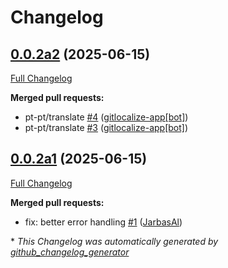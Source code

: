 # Changelog

## [0.0.2a2](https://github.com/OpenVoiceOS/ovos-skill-count/tree/0.0.2a2) (2025-06-15)

[Full Changelog](https://github.com/OpenVoiceOS/ovos-skill-count/compare/0.0.2a1...0.0.2a2)

**Merged pull requests:**

- pt-pt/translate [\#4](https://github.com/OpenVoiceOS/ovos-skill-count/pull/4) ([gitlocalize-app[bot]](https://github.com/apps/gitlocalize-app))
- pt-pt/translate [\#3](https://github.com/OpenVoiceOS/ovos-skill-count/pull/3) ([gitlocalize-app[bot]](https://github.com/apps/gitlocalize-app))

## [0.0.2a1](https://github.com/OpenVoiceOS/ovos-skill-count/tree/0.0.2a1) (2025-06-15)

[Full Changelog](https://github.com/OpenVoiceOS/ovos-skill-count/compare/0.0.1...0.0.2a1)

**Merged pull requests:**

- fix: better error handling [\#1](https://github.com/OpenVoiceOS/ovos-skill-count/pull/1) ([JarbasAl](https://github.com/JarbasAl))



\* *This Changelog was automatically generated by [github_changelog_generator](https://github.com/github-changelog-generator/github-changelog-generator)*
